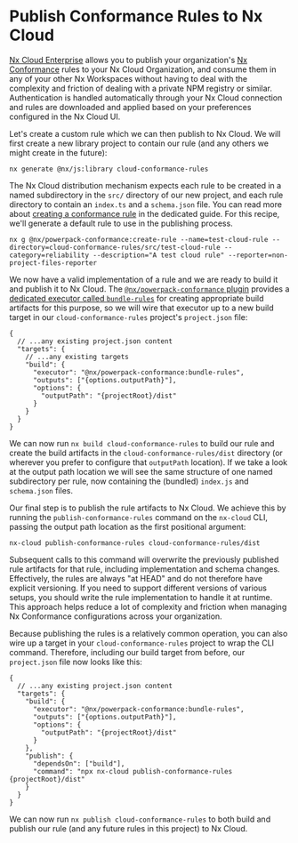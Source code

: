 # Publish Conformance Rules to Nx Cloud

[Nx Cloud Enterprise](/enterprise) allows you to publish your organization's [Nx Conformance](/nx-enterprise/powerpack/conformance) rules to your Nx Cloud Organization, and consume them in any of your other Nx Workspaces without having to deal with the complexity and friction of dealing with a private NPM registry or similar. Authentication is handled automatically through your Nx Cloud connection and rules are downloaded and applied based on your preferences configured in the Nx Cloud UI.

Let's create a custom rule which we can then publish to Nx Cloud. We will first create a new library project to contain our rule (and any others we might create in the future):

```shell
nx generate @nx/js:library cloud-conformance-rules
```

The Nx Cloud distribution mechanism expects each rule to be created in a named subdirectory in the `src/` directory of our new project, and each rule directory to contain an `index.ts` and a `schema.json` file. You can read more about [creating a conformance rule](/nx-api/powerpack-conformance/documents/create-conformance-rule) in the dedicated guide. For this recipe, we'll generate a default rule to use in the publishing process.

```shell
nx g @nx/powerpack-conformance:create-rule --name=test-cloud-rule --directory=cloud-conformance-rules/src/test-cloud-rule --category=reliability --description="A test cloud rule" --reporter=non-project-files-reporter
```

We now have a valid implementation of a rule and we are ready to build it and publish it to Nx Cloud. The [`@nx/powerpack-conformance` plugin](/nx-api/powerpack-conformance) provides a [dedicated executor called `bundle-rules`](/nx-api/powerpack-conformance/executors/bundle-rules) for creating appropriate build artifacts for this purpose, so we will wire that executor up to a new build target in our `cloud-conformance-rules` project's `project.json` file:

```jsonc {% fileName="cloud-conformance-rules/project.json" %}
{
  // ...any existing project.json content
  "targets": {
    // ...any existing targets
    "build": {
      "executor": "@nx/powerpack-conformance:bundle-rules",
      "outputs": ["{options.outputPath}"],
      "options": {
        "outputPath": "{projectRoot}/dist"
      }
    }
  }
}
```

We can now run `nx build cloud-conformance-rules` to build our rule and create the build artifacts in the `cloud-conformance-rules/dist` directory (or wherever you prefer to configure that `outputPath` location). If we take a look at the output path location we will see the same structure of one named subdirectory per rule, now containing the (bundled) `index.js` and `schema.json` files.

Our final step is to publish the rule artifacts to Nx Cloud. We achieve this by running the `publish-conformance-rules` command on the `nx-cloud` CLI, passing the output path location as the first positional argument:

```shell
nx-cloud publish-conformance-rules cloud-conformance-rules/dist
```

Subsequent calls to this command will overwrite the previously published rule artifacts for that rule, including implementation and schema changes. Effectively, the rules are always "at HEAD" and do not therefore have explicit versioning. If you need to support different versions of various setups, you should write the rule implementation to handle it at runtime. This approach helps reduce a lot of complexity and friction when managing Nx Conformance configurations across your organization.

Because publishing the rules is a relatively common operation, you can also wire up a target in your `cloud-conformance-rules` project to wrap the CLI command. Therefore, including our build target from before, our `project.json` file now looks like this:

```jsonc {% fileName="cloud-conformance-rules/project.json" %}
{
  // ...any existing project.json content
  "targets": {
    "build": {
      "executor": "@nx/powerpack-conformance:bundle-rules",
      "outputs": ["{options.outputPath}"],
      "options": {
        "outputPath": "{projectRoot}/dist"
      }
    },
    "publish": {
      "dependsOn": ["build"],
      "command": "npx nx-cloud publish-conformance-rules {projectRoot}/dist"
    }
  }
}
```

We can now run `nx publish cloud-conformance-rules` to both build and publish our rule (and any future rules in this project) to Nx Cloud.
